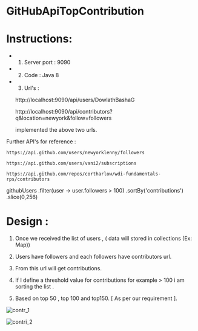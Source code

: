 # GitHubApiTopContribution

# Instructions:

- 1. Server port  : 9090

- 2. Code : Java 8 

- 3. Url's : 

    http://localhost:9090/api/users/DowlathBashaG 

    http://localhost:9090/api/contributors?q&location=newyork&follow=followers 

    implemented the above two urls. 

Further API's for reference : 

    https://api.github.com/users/newyorklenny/followers
    
    https://api.github.com/users/vani2/subscriptions 

    https://api.github.com/repos/cortharlow/wdi-fundamentals-rps/contributors

   githubUsers
  .filter(user -> user.followers > 100)
  .sortBy('contributions')
  .slice(0,256)
  
# Design : 

   1. Once we received the list of users , ( data will stored in collections (Ex: Map)) 

   2. Users have followers and each followers have contributors url. 

   3. From this url will get contributions.

   4. If I define a threshold value for contributions for example > 100 i am sorting the list . 

   5. Based on top 50 , top 100 and top150. [ As per our requirement ].

 
 
![contr_1](https://user-images.githubusercontent.com/9671419/86452399-e0c4c980-bd39-11ea-85e3-be1731bfe94a.PNG)


![contri_2](https://user-images.githubusercontent.com/9671419/86452403-e1f5f680-bd39-11ea-846f-4026e63c44f8.PNG)
